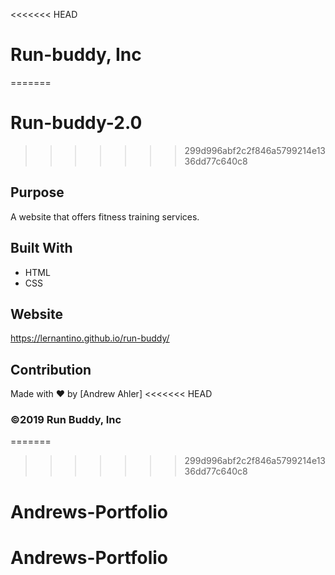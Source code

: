 <<<<<<< HEAD
# Run-buddy, Inc
=======
# Run-buddy-2.0
>>>>>>> 299d996abf2c2f846a5799214e1336dd77c640c8
## Purpose
A website that offers fitness training services.

## Built With
* HTML
* CSS

## Website
https://lernantino.github.io/run-buddy/

## Contribution
Made with ❤️ by [Andrew Ahler]
<<<<<<< HEAD

### ©️2019 Run Buddy, Inc 
=======
>>>>>>> 299d996abf2c2f846a5799214e1336dd77c640c8
# Andrews-Portfolio
# Andrews-Portfolio
